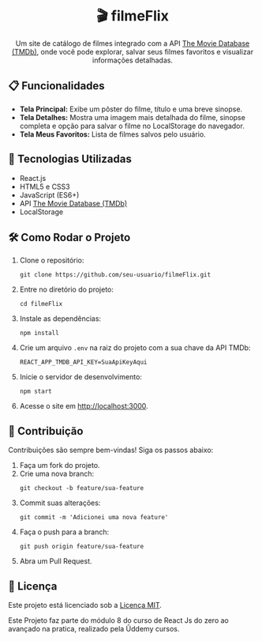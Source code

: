 <!DOCTYPE html>
<html lang="en">
<head>
    <meta charset="UTF-8">
    <meta name="viewport" content="width=device-width, initial-scale=1.0">
    <title>filmeFlix - README</title>
</head>
<body>
    <h1 align="center">🎬 filmeFlix</h1>
    <p align="center">
        Um site de catálogo de filmes integrado com a API <a href="https://developer.themoviedb.org/reference/intro/getting-started" target="_blank" />The Movie Database (TMDb)</a>, onde você pode explorar, salvar seus                filmes favoritos e visualizar informações detalhadas.
    </p> 
    <h2>📋 Funcionalidades</h2>
    <ul>
        <li><strong>Tela Principal:</strong> Exibe um pôster do filme, título e uma breve sinopse.</li>
        <li><strong>Tela Detalhes:</strong> Mostra uma imagem mais detalhada do filme, sinopse completa e opção para salvar o filme no LocalStorage do navegador.</li>
        <li><strong>Tela Meus Favoritos:</strong> Lista de filmes salvos pelo usuário.</li>
    </ul>
    <h2>🚀 Tecnologias Utilizadas</h2>
    <ul>
        <li>React.js</li>
        <li>HTML5 e CSS3</li>
        <li>JavaScript (ES6+)</li>
        <li>API <a href="https://developer.themoviedb.org/reference/intro/getting-started" target="_blank">The Movie Database (TMDb)</a></li>
        <li>LocalStorage</li>
    </ul>
    <h2>🛠️ Como Rodar o Projeto</h2>
    <ol>
        <li>Clone o repositório:</li>
        <pre><code>git clone https://github.com/seu-usuario/filmeFlix.git</code></pre>
        <li>Entre no diretório do projeto:</li>
        <pre><code>cd filmeFlix</code></pre>
        <li>Instale as dependências:</li>
        <pre><code>npm install</code></pre>
        <li>Crie um arquivo <code>.env</code> na raiz do projeto com a sua chave da API TMDb:</li>
        <pre><code>REACT_APP_TMDB_API_KEY=SuaApiKeyAqui</code></pre>
        <li>Inicie o servidor de desenvolvimento:</li>
        <pre><code>npm start</code></pre>
        <li>Acesse o site em <a href="http://localhost:3000" target="_blank">http://localhost:3000</a>.</li>
    </ol>
    <h2>🤝 Contribuição</h2>
    <p>
        Contribuições são sempre bem-vindas! Siga os passos abaixo:
    </p>
    <ol>
        <li>Faça um fork do projeto.</li>
        <li>Crie uma nova branch:</li>
        <pre><code>git checkout -b feature/sua-feature</code></pre>
        <li>Commit suas alterações:</li>
        <pre><code>git commit -m 'Adicionei uma nova feature'</code></pre>
        <li>Faça o push para a branch:</li>
        <pre><code>git push origin feature/sua-feature</code></pre>
        <li>Abra um Pull Request.</li>
    </ol>    
        <h2>📝 Licença</h2>
    <p>
        Este projeto está licenciado sob a <a href="LICENSE" target="_blank">Licença MIT</a>.
    </p>
    <p>
        Este Projeto faz parte do módulo 8 do curso de React Js do zero ao avançado na pratica, realizado pela Ûddemy cursos.
    </p>
    
</body>
</html>
